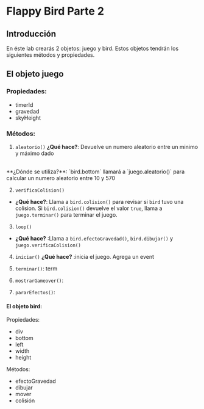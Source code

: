# Flappy Bird Parte 2


## Introducción
En éste lab crearás 2 objetos: juego y bird. Estos objetos tendrán los siguientes métodos y propiedades.

## El objeto juego

### Propiedades:
- timerId
- gravedad
- skyHeight


### Métodos:
1. `aleatorio()` 
**¿Qué hace?**: Devuelve un numero aleatorio entre un minimo y máximo dado
<br />
**¿Dónde se utiliza?**: `bird.bottom` llamará a `juego.aleatorio()` para calcular un numero aleatorio entre 10 y 570


2. `verificaColision()`
- **¿Qué hace?**: Llama a `bird.colision()` para revisar si `bird` tuvo una colision. Si `bird.colision()` devuelve el valor `true`, llama a `juego.terminar()` para terminar el juego.



3. `loop()`
- **¿Qué hace?** :Llama a `bird.efectoGravedad()`, `bird.dibujar()` y `juego.verificaColision()`

4. `iniciar()`
**¿Qué hace?** :inicia el juego. Agrega un event

5. `terminar()`: term

6.  `mostrarGameover()`: 

7. `pararEfectos()`:

#### El objeto bird:

Propiedades:
- div
- bottom
- left
- width
- height

Métodos:
- efectoGravedad
- dibujar
- mover
- colisión

